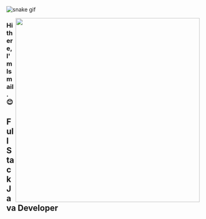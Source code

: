 ![snake gif](https://github.com/akdogani/akdogani/blob/output/github-contribution-grid-snake.gif)

<img src="https://giphy.com/embed/bGgsc5mWoryfgKBx1u" align="right" width="480" height="480">

### Hi there, I'm Ismail. :blush:

## Full Stack Java Developer 
